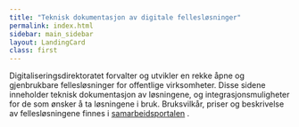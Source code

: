 ```yaml
---
title: "Teknisk dokumentasjon av digitale fellesløsninger"
permalink: index.html
sidebar: main_sidebar
layout: LandingCard
class: first
---
```



Digitaliseringsdirektoratet forvalter og utvikler en rekke åpne og gjenbrukbare fellesløsninger for offentlige virksomheter. Disse sidene inneholder teknisk dokumentasjon av løsningene, og integrasjonsmuligheter for de som ønsker å ta løsningene i bruk. Bruksvilkår, priser og beskrivelse av fellesløsningene finnes i [samarbeidsportalen](https://samarbeid.difi.no/) .
